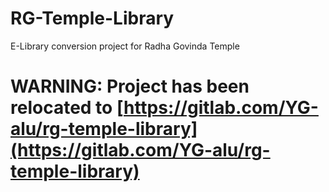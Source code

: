 # RG-Temple-Library
E-Library conversion project for Radha Govinda Temple

# WARNING: Project has been relocated to [https://gitlab.com/YG-alu/rg-temple-library](https://gitlab.com/YG-alu/rg-temple-library)
